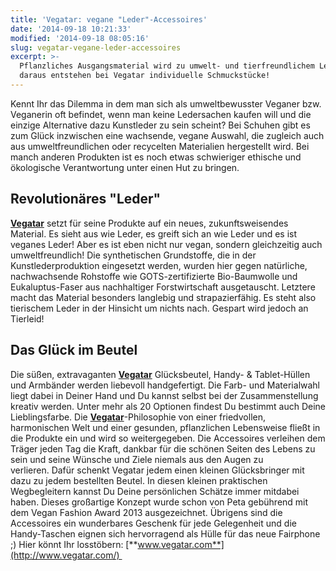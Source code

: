 ```yaml
---
title: 'Vegatar: vegane "Leder"-Accessoires'
date: '2014-09-18 10:21:33'
modified: '2014-09-18 08:05:16'
slug: vegatar-vegane-leder-accessoires
excerpt: >-
  Pflanzliches Ausgangsmaterial wird zu umwelt- und tierfreundlichem Leder und
  daraus entstehen bei Vegatar individuelle Schmuckstücke!
---
```


Kennt Ihr das Dilemma in dem man sich als umweltbewusster Veganer bzw. Veganerin oft befindet, wenn man keine Ledersachen kaufen will und die einzige Alternative dazu Kunstleder zu sein scheint? Bei Schuhen gibt es zum Glück inzwischen eine wachsende, vegane Auswahl, die zugleich auch aus umweltfreundlichen oder recycelten Materialien hergestellt wird. Bei manch anderen Produkten ist es noch etwas schwieriger ethische und ökologische Verantwortung unter einen Hut zu bringen.

## Revolutionäres "Leder"

**[Vegatar](http://www.vegatar.com/)** setzt für seine Produkte auf ein neues, zukunftsweisendes Material. Es sieht aus wie Leder, es greift sich an wie Leder und es ist veganes Leder! Aber es ist eben nicht nur vegan, sondern gleichzeitig auch umweltfreundlich! Die synthetischen Grundstoffe, die in der Kunstlederproduktion eingesetzt werden, wurden hier gegen natürliche, nachwachsende Rohstoffe wie GOTS-zertifizierte Bio-Baumwolle und Eukaluptus-Faser aus nachhaltiger Forstwirtschaft ausgetauscht. Letztere macht das Material besonders langlebig und strapazierfähig. Es steht also tierischem Leder in der Hinsicht um nichts nach. Gespart wird jedoch an Tierleid!

## Das Glück im Beutel

Die süßen, extravaganten [**Vegatar**](http://www.vegatar.com/) Glücksbeutel, Handy- & Tablet-Hüllen und Armbänder werden liebevoll handgefertigt. Die Farb- und Materialwahl liegt dabei in Deiner Hand und Du kannst selbst bei der Zusammenstellung kreativ werden. Unter mehr als 20 Optionen findest Du bestimmt auch Deine Lieblingsfarbe. Die [**Vegatar**](http://www.vegatar.com/)\-Philosophie von einer friedvollen, harmonischen Welt und einer gesunden, pflanzlichen Lebensweise fließt in die Produkte ein und wird so weitergegeben. Die Accessoires verleihen dem Träger jeden Tag die Kraft, dankbar für die schönen Seiten des Lebens zu sein und seine Wünsche und Ziele niemals aus den Augen zu verlieren. Dafür schenkt Vegatar jedem einen kleinen Glücksbringer mit dazu zu jedem bestellten Beutel. In diesen kleinen praktischen Wegbegleitern kannst Du Deine persönlichen Schätze immer mitdabei haben. Dieses großartige Konzept wurde schon von Peta gebührend mit dem Vegan Fashion Award 2013 ausgezeichnet. Übrigens sind die Accessoires ein wunderbares Geschenk für jede Gelegenheit und die Handy-Taschen eignen sich hervorragend als Hülle für das neue Fairphone ;) Hier könnt Ihr losstöbern: [**www.vegatar.com**](http://www.vegatar.com/)  [<!-- Image removed (no copyright): vegatar-vegane-accessoires.jpg -->](https://www.veganblatt.com/i/vegatar-vegane-accessoires.jpg)
